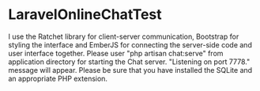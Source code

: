 # LaravelOnlineChatTest
 I use the Ratchet library for client-server communication, Bootstrap for styling the interface and EmberJS for connecting the server-side code and user interface together.
 Please user "php artisan chat:serve" from application directory for starting the Chat server. 
 "Listening on port 7778." message will appear.
Please be sure that you have installed the SQLite and an appropriate PHP extension.